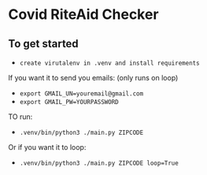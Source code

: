 # Covid RiteAid Checker

## To get started

- `create virutalenv in .venv and install requirements`

If you want it to send you emails: (only runs on loop)

- `export GMAIL_UN=youremail@gmail.com`
- `export GMAIL_PW=YOURPASSWORD`

TO run:

- `.venv/bin/python3 ./main.py ZIPCODE`

Or if you want it to loop:

- `.venv/bin/python3 ./main.py ZIPCODE loop=True`
